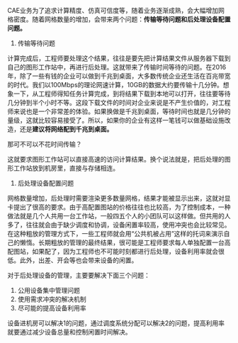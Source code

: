 CAE业务为了追求计算精度、仿真可信度等，随着业务逐渐成熟，会大幅增加网格密度。随着网格数量的增加，会带来两个问题：**传输等待问题和后处理设备配置问题。**

1. 传输等待问题

计算完成后，工程师要处理这个结果，往往是要先把计算结果文件从服务器下载到自己的图形工作站中，再进行后处理。这就带来了传输时间等待的问题。在2016年，除了一些有钱的企业可以做到千兆到桌面，大多数传统企业还生活在百兆带宽的时代。我们以100Mbps的理论网速计算，10GB的数据大约要传输十几分钟。想象一下，从工程师得知任务计算完成，到将结果下载到本地可以打开，往往要等待几分钟到半个小时不等。这段下载文件的时间对企业来说是不产生价值的，对工程师来说也是一个非常差的体验。如果换做是千兆到桌面，等待时间也就是几分钟的量级，这就比较容易接受了。所以，如果你的企业有这样一笔钱可以做基础设施改造，还是**建议将网络配到千兆到桌面。**

那可不可以不花时间传输？

这就要求图形工作站可以直接高速的访问计算结果。换个说法就是，把后处理的图形工作站放到机房里，直接与存储相连。

1. 后处理设备配置问题

网格数量增加，后处理时需要渲染更多数量网格，结果才能被显示出来，这就对显卡提出了很高的要求。由于高配置图站的价格往往也比较高，为了控制成本，一种做法就是几个人共用一台工作站，一般四五个人的小团队可以这样做。但共用的人多了，往往就会由于缺少调度和协调，设备闲置率较高，使用冲突也会比较常见。在这种粗放的管理方式下，一些工程师就会用“公共机被占用”这样的托词来演示自己的懒惰。长期粗放的管理的最终结果，很可能是工程师要求每人单独配置一台高配图站，如果配了，因为工程师也不可能时刻都进行后处理，设备利用率就会很低。此外，出差、开会等也会带来设备的闲置。

对于后处理设备的管理，主要要解决下面三个问题：

1. 公用设备集中管理问题
2. 使用需求冲突的解决机制
3. 尽可能的提高设备利用率

设备进机房可以解决1的问题，通过调度系统分配可以解决2的问题，提高利用率就要通过减少设备总量和控制闲置时间解决。

